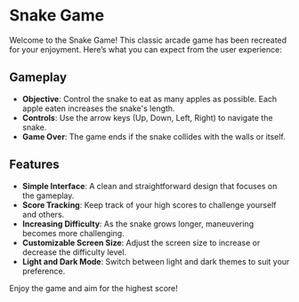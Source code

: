 # Snake Game

Welcome to the Snake Game! This classic arcade game has been recreated for your enjoyment. Here’s what you can expect from the user experience:

## Gameplay

- **Objective**: Control the snake to eat as many apples as possible. Each apple eaten increases the snake's length.
- **Controls**: Use the arrow keys (Up, Down, Left, Right) to navigate the snake.
- **Game Over**: The game ends if the snake collides with the walls or itself.

## Features

- **Simple Interface**: A clean and straightforward design that focuses on the gameplay.
- **Score Tracking**: Keep track of your high scores to challenge yourself and others.
- **Increasing Difficulty**: As the snake grows longer, maneuvering becomes more challenging.
- **Customizable Screen Size**: Adjust the screen size to increase or decrease the difficulty level.
- **Light and Dark Mode**: Switch between light and dark themes to suit your preference.

Enjoy the game and aim for the highest score!